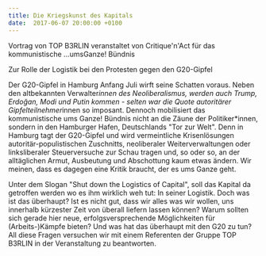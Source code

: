 ```yaml
---
title: Die Kriegskunst des Kapitals
date:  2017-06-07 20:00:00 +0100
---
```


Vortrag von TOP B3RLIN veranstaltet von Critique'n'Act für das kommunistische ...umsGanze! Bündnis



Zur Rolle der Logistik bei den Protesten gegen den G20-Gipfel

Der G20-Gipfel in Hamburg Anfang Juli wirft seine Schatten voraus. Neben
den altbekannten Verwalter*innen des Neoliberalismus, werden auch Trump,
Erdoğan, Modi und Putin kommen - selten war die Quote autoritärer
Gipfelteilnehmer*innen so imposant. Dennoch mobilisiert das
kommunistische ums Ganze! Bündnis nicht an die Zäune der
Politiker*innen, sondern in den Hamburger Hafen, Deutschlands "Tor zur
Welt". Denn in Hamburg tagt der G20-Gipfel und wird vermeintliche Krisenlösungen autoritär-populistischen Zuschnitts, neoliberaler
Weiterverwaltungen oder linksliberaler Steuerversuche zur Schau tragen
und, so oder so, an der alltäglichen Armut, Ausbeutung und Abschottung
kaum etwas ändern. Wir meinen, dass es dagegen eine Kritik braucht, der
es ums Ganze geht.


Unter dem Slogan "Shut down the Logistics of Capital", soll das Kapital
da getroffen werden wo es ihm wirklich weh tut: In seiner Logistik. Doch
was ist das überhaupt? Ist es nicht gut, dass wir alles was wir wollen,
uns innerhalb kürzester Zeit von überall liefern lassen können? Warum
sollten sich gerade hier neue, erfolgsversprechende Möglichkeiten für
(Arbeits-)Kämpfe bieten? Und was hat das überhaupt mit den G20 zu tun?
All diese Fragen versuchen wir mit einem Referenten der Gruppe TOP
B3RLIN in der Veranstaltung zu beantworten.


